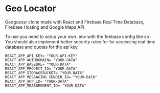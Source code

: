 # Geo Locator

Geoguessr clone made with React and Firebase Real Time Database, Firebase Hosting and Google Maps API.

To use you need to setup your own .env with the firebase config like so : 
You should also implement better security rules for for accessing real time database and quotas for the api key.

```
REACT_APP_API_KEY= "YOUR-API-KEY"
REACT_APP_AUTHDOMAIN= "YOUR-DATA"
REACT_APP_BASEURL= "YOUR-DATA"
REACT_APP_PROJECT_ID= "YOUR-DATA"
REACT_APP_STORAGEBUCKET= "YOUR-DATA"
REACT_APP_MESSAGING_SENDER_ID= "YOUR-DATA"
REACT_APP_APP_ID= "YOUR-DATA"
REACT_APP_MEASUREMENT_ID= "YOUR-DATA"
```
